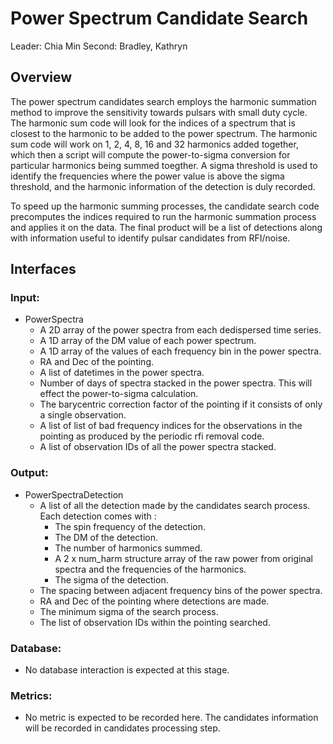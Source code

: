 # Power Spectrum Candidate Search

Leader: Chia Min
Second: Bradley, Kathryn


## Overview

The power spectrum candidates search employs the harmonic summation method to improve the sensitivity towards pulsars 
with small duty cycle. The harmonic sum code will look for the indices of a spectrum that is closest to the harmonic 
to be added to the power spectrum. The harmonic sum code will work on 1, 2, 4, 8, 16 and 32 harmonics added together, 
which then a script will compute the power-to-sigma conversion for particular harmonics being summed toegther. A sigma 
threshold is used to identify the frequencies where the power value is above the sigma threshold, and the harmonic 
information of the detection is duly recorded. 

To speed up the harmonic summing processes, the candidate search code precomputes the indices required to run the 
harmonic summation process and applies it on the data. The final product will be a list of detections along with 
information useful to identify pulsar candidates from RFI/noise.

## Interfaces


### Input:

- PowerSpectra
  - A 2D array of the power spectra from each dedispersed time series.
  - A 1D array of the DM value of each power spectrum.
  - A 1D array of the values of each frequency bin in the power spectra.
  - RA and Dec of the pointing.
  - A list of datetimes in the power spectra.
  - Number of days of spectra stacked in the power spectra. This will effect the power-to-sigma calculation.
  - The barycentric correction factor of the pointing if it consists of only a single observation.
  - A list of list of bad frequency indices for the observations in the pointing as produced by the periodic rfi 
    removal code.
  - A list of observation IDs of all the power spectra stacked.

### Output:

- PowerSpectraDetection
  - A list of all the detection made by the candidates search process. Each detection comes with : 
    - The spin frequency of the detection.
    - The DM of the detection.
    - The number of harmonics summed.
    - A 2 x num_harm structure array of the raw power from original spectra and the frequencies of the harmonics.
    - The sigma of the detection.
  - The spacing between adjacent frequency bins of the power spectra.
  - RA and Dec of the pointing where detections are made.
  - The minimum sigma of the search process.
  - The list of observation IDs within the pointing searched.

### Database:

- No database interaction is expected at this stage.

### Metrics:

- No metric is expected to be recorded here. The candidates information will be recorded in candidates processing step.